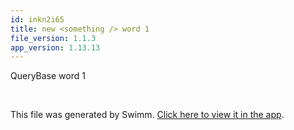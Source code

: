 ```yaml
---
id: inkn2i65
title: new <something /> word 1
file_version: 1.1.3
app_version: 1.13.13
---
```


QueryBase <something /> word 1

<br/>

This file was generated by Swimm. [Click here to view it in the app](https://app.swimm.io/repos/Z2l0aHViJTNBJTNBZmxhc2slM0ElM0FuYWRhdi1zd2ltbQ==/docs/inkn2i65).
